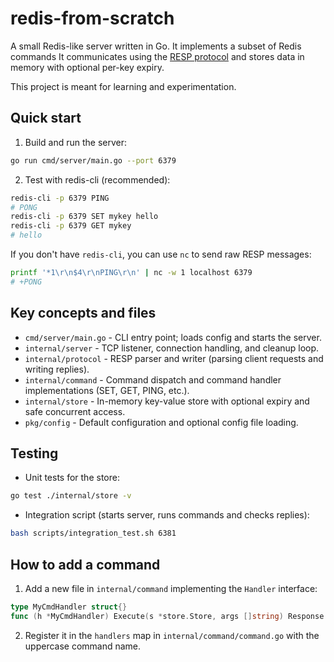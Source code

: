 # redis-from-scratch

A small Redis-like server written in Go. It implements a subset of Redis commands
It communicates using the [RESP protocol](https://redis.io/docs/latest/develop/reference/protocol-spec/) and stores data in memory with optional per-key expiry.

This project is meant for learning and experimentation.

Quick start
-----------

1. Build and run the server:

```bash
go run cmd/server/main.go --port 6379
```

2. Test with redis-cli (recommended):

```bash
redis-cli -p 6379 PING
# PONG
redis-cli -p 6379 SET mykey hello
redis-cli -p 6379 GET mykey
# hello
```

If you don't have `redis-cli`, you can use `nc` to send raw RESP messages:

```bash
printf '*1\r\n$4\r\nPING\r\n' | nc -w 1 localhost 6379
# +PONG
```

Key concepts and files
----------------------

- `cmd/server/main.go` - CLI entry point; loads config and starts the server.
- `internal/server` - TCP listener, connection handling, and cleanup loop.
- `internal/protocol` - RESP parser and writer (parsing client requests and writing replies).
- `internal/command` - Command dispatch and command handler implementations (SET, GET, PING, etc.).
- `internal/store` - In-memory key-value store with optional expiry and safe concurrent access.
- `pkg/config` - Default configuration and optional config file loading.

Testing
-------

- Unit tests for the store:

```bash
go test ./internal/store -v
```

- Integration script (starts server, runs commands and checks replies):

```bash
bash scripts/integration_test.sh 6381
```

How to add a command
--------------------

1. Add a new file in `internal/command` implementing the `Handler` interface:

```go
type MyCmdHandler struct{}
func (h *MyCmdHandler) Execute(s *store.Store, args []string) Response { ... }
```

2. Register it in the `handlers` map in `internal/command/command.go` with the uppercase command name.

